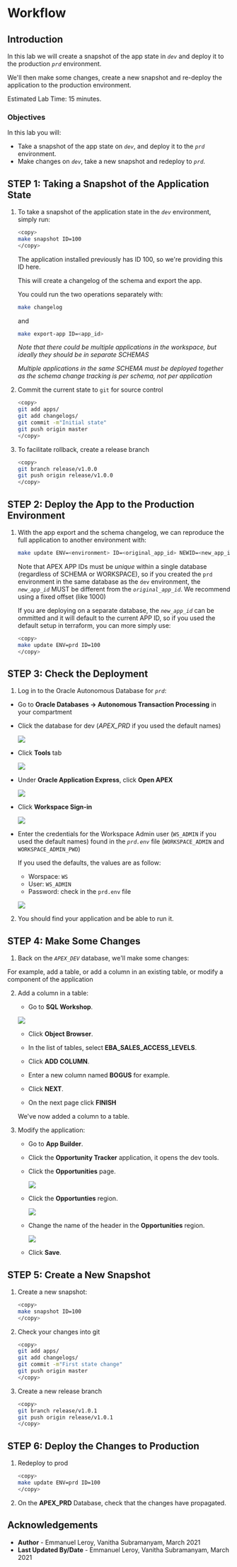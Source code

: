 # Workflow

## Introduction

In this lab we will create a snapshot of the app state in *`dev`* and deploy it to the production *`prd`* environment.

We'll then make some changes, create a new snapshot and re-deploy the application to the production environment.

Estimated Lab Time: 15 minutes.

### Objectives

In this lab you will:

- Take a snapshot of the app state on *`dev`*, and deploy it to the *`prd`* environment.
- Make changes on *`dev`*, take a new snapshot and redeploy to *`prd`*.

## **STEP 1:** Taking a Snapshot of the Application State

1. To take a snapshot of the application state in the *`dev`* environment, simply run:

    ```bash
    <copy>
    make snapshot ID=100
    </copy>
    ```

    The application installed previously has ID 100, so we're providing this ID here.

    This will create a changelog of the schema and export the app.

    You could run the two operations separately with:

    ```bash
    make changelog
    ```

    and

    ```bash
    make export-app ID=<app_id>
    ```

    *Note that there could be multiple applications in the workspace, but ideally they should be in separate SCHEMAS*

    *Multiple applications in the same SCHEMA must be deployed together as the schema change tracking is per schema, not per application*

2. Commit the current state to `git` for source control

    ```bash
    <copy>
    git add apps/
    git add changelogs/
    git commit -m"Initial state"
    git push origin master
    </copy>
    ```

3. To facilitate rollback, create a release branch

    ```bash
    <copy>
    git branch release/v1.0.0
    git push origin release/v1.0.0
    </copy>
    ```

## **STEP 2:** Deploy the App to the Production Environment

1. With the app export and the schema changelog, we can reproduce the full application to another environment with:

    ```bash
    make update ENV=<environment> ID=<original_app_id> NEWID=<new_app_id>
    ```

    Note that APEX APP IDs must be *unique* within a single database (regardless of SCHEMA or WORKSPACE), so if you created the `prd` environment in the same database as the `dev` environment, the *`new_app_id`* MUST be different from the *`original_app_id`*. We recommend using a fixed offset (like 1000)

    If you are deploying on a separate database, the *`new_app_id`* can be ommitted and it will default to the current APP ID, so if you used the default setup in terraform, you can more simply use:

    ```bash
    <copy>
    make update ENV=prd ID=100
    </copy>
    ```

## **STEP 3:** Check the Deployment

1. Log in to the Oracle Autonomous Database for *`prd`*:

  - Go to **Oracle Databases -> Autonomous Transaction Processing** in your compartment
  - Click the database for dev (*APEX_PRD* if you used the default names)

    ![](./images/db-list-prd.png)

  - Click **Tools** tab

    ![](./images/atp-tools.png)

  - Under **Oracle Application Express**, click **Open APEX**

    ![](./images/open-apex.png)

  - Click **Workspace Sign-in**

    ![](./images/ws_signin.png)

  - Enter the credentials for the Workspace Admin user (`WS_ADMIN` if you used the default names) found in the *`prd.env`* file (`WORKSPACE_ADMIN` and `WORKSPACE_ADMIN_PWD`)

    If you used the defaults, the values are as follow:
    - Worspace: `WS`
    - User: `WS_ADMIN`
    - Password: check in the `prd.env` file

    ![](./images/signin.png)

2. You should find your application and be able to run it.

## **STEP 4:** Make Some Changes

1. Back on the *`APEX_DEV`* database, we'll make some changes:

  For example, add a table, or add a column in an existing table, or modify a component of the application

2. Add a column in a table:

    - Go to **SQL Workshop**.

    ![](./images/sql-workshop.png)

    - Click **Object Browser**.

    - In the list of tables, select **EBA\_SALES\_ACCESS\_LEVELS**.

    - Click **ADD COLUMN**.

    - Enter a new column named **BOGUS** for example.

    - Click **NEXT**.

    - On the next page click **FINISH**

    We've now added a column to a table.

3. Modify the application:

    - Go to **App Builder**.

    - Click the **Opportunity Tracker** application, it opens the dev tools.

    - Click the **Opportunities** page.

        ![](./images/opp-tracker-pages.png)

    - Click the **Opportunties** region.

        ![](./images/opp-region.png)

    - Change the name of the header in the **Opportunities** region.

        ![](./images/opp-change.png)

    - Click **Save**.

## **STEP 5:** Create a New Snapshot

1. Create a new snapshot:

    ```bash
    <copy>
    make snapshot ID=100
    </copy>
    ```

2. Check your changes into git

    ```bash
    <copy>
    git add apps/
    git add changelogs/
    git commit -m"First state change"
    git push origin master
    </copy>
    ```

3. Create a new release branch

    ```bash
    <copy>
    git branch release/v1.0.1
    git push origin release/v1.0.1
    </copy>
    ```

## **STEP 6:** Deploy the Changes to Production

1. Redeploy to prod

    ```bash
    <copy>
    make update ENV=prd ID=100
    </copy>
    ```

2. On the **APEX_PRD** Database, check that the changes have propagated.



## Acknowledgements

 - **Author** - Emmanuel Leroy, Vanitha Subramanyam, March 2021
 - **Last Updated By/Date** - Emmanuel Leroy, Vanitha Subramanyam, March 2021
